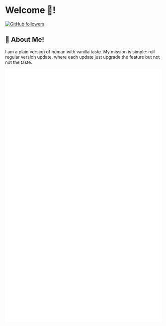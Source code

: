 # Welcome 🤝!
[![GitHub followers](https://img.shields.io/github/followers/samdyra?label=Follow&style=social)](https://github.com/blakcjack)

## 🙂 About Me!

I am a plain version of human with vanilla taste. My mission is simple: roll regular version update, where each update just upgrade the feature but not not the taste.

<picture>
  <img src="/github-metrics.svg" alt="Metrics">
</picture>
